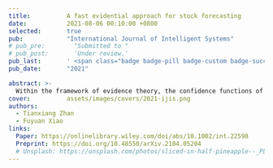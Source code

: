 ```yaml
---
title:          A fast evidential approach for stock forecasting
date:           2021-08-06 00:10:00 +0800
selected:       true
pub:            "International Journal of Intelligent Systems"
# pub_pre:        "Submitted to "
# pub_post:       'Under review.'
pub_last:       ' <span class="badge badge-pill badge-custom badge-success">CCF C</span>'
pub_date:       "2021"

abstract: >-
  Within the framework of evidence theory, the confidence functions of different information can be combined into a combined confidence function to solve uncertain problems. The Dempster combination rule is a classic method of fusing different information. This paper proposes a similar confidence function for the time point in the time series. The Dempster combination rule can be used to fuse the growth rate of the last time point, and finally a relatively accurate forecast data can be obtained. Stock price forecasting is a concern of economics. The stock price data is large in volume, and more accurate forecasts are required at the same time. The classic methods of time series, such as ARIMA, cannot balance forecasting efficiency and forecasting accuracy at the same time. In this paper, the fusion method of evidence theory is applied to stock price prediction. Evidence theory deals with the uncertainty of stock price prediction and improves the accuracy of prediction. At the same time, the fusion method of evidence theory has low time complexity and fast prediction processing speed.
cover:          assets/images/covers/2021-ijis.png
authors:
  - Tianxiang Zhan
  - Fuyuan Xiao
links:
  Paper: https://onlinelibrary.wiley.com/doi/abs/10.1002/int.22598
  Preprint: https://doi.org/10.48550/arXiv.2104.05204
  # Unsplash: https://unsplash.com/photos/sliced-in-half-pineapple--_PLJZmHZzk
---
```

